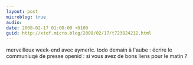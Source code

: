 ```yaml
---
layout: post
microblog: true
audio: 
date: 2008-02-17 01:00:00 +0100
guid: http://xtof.micro.blog/2008/02/17/t723824212.html
---
```

merveilleux week-end avec aymeric. todo demain à l'aube : écrire le communiuqé de presse openid : si vous avez de bons liens pour le matin ?

